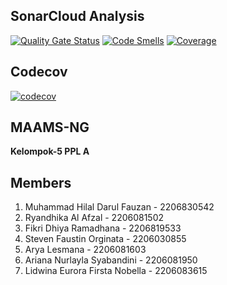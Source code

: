 ## SonarCloud Analysis

[![Quality Gate Status](https://sonarcloud.io/api/project_badges/measure?project=Kelompok-5-PPL-A_MAAMS-NG-BE&metric=alert_status)](https://sonarcloud.io/summary/new_code?id=Kelompok-5-PPL-A_MAAMS-NG-BE)
[![Code Smells](https://sonarcloud.io/api/project_badges/measure?project=Kelompok-5-PPL-A_MAAMS-NG-BE&metric=code_smells)](https://sonarcloud.io/summary/new_code?id=Kelompok-5-PPL-A_MAAMS-NG-BE)
[![Coverage](https://sonarcloud.io/api/project_badges/measure?project=Kelompok-5-PPL-A_MAAMS-NG-BE&metric=coverage)](https://sonarcloud.io/summary/new_code?id=Kelompok-5-PPL-A_MAAMS-NG-BE)


## Codecov

[![codecov](https://codecov.io/gh/Kelompok-5-PPL-A/MAAMS-NG-BE/branch/ci-cd/graph/badge.svg?token=55GK61BZGJ)](https://codecov.io/gh/Kelompok-5-PPL-A/MAAMS-NG-BE)

## MAAMS-NG

**Kelompok-5 PPL A**

## Members

1. Muhammad Hilal Darul Fauzan - 2206830542
2. Ryandhika Al Afzal - 2206081502 
3. Fikri Dhiya Ramadhana - 2206819533
4. Steven Faustin Orginata - 2206030855
5. Arya Lesmana - 2206081603
6. Ariana Nurlayla Syabandini - 2206081950
7. Lidwina Eurora Firsta Nobella - 2206083615